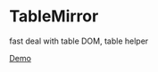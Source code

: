 # TableMirror
fast deal with table DOM, table helper

[Demo](http://zcoder.cn/table-mirror/demo/demo.html)
